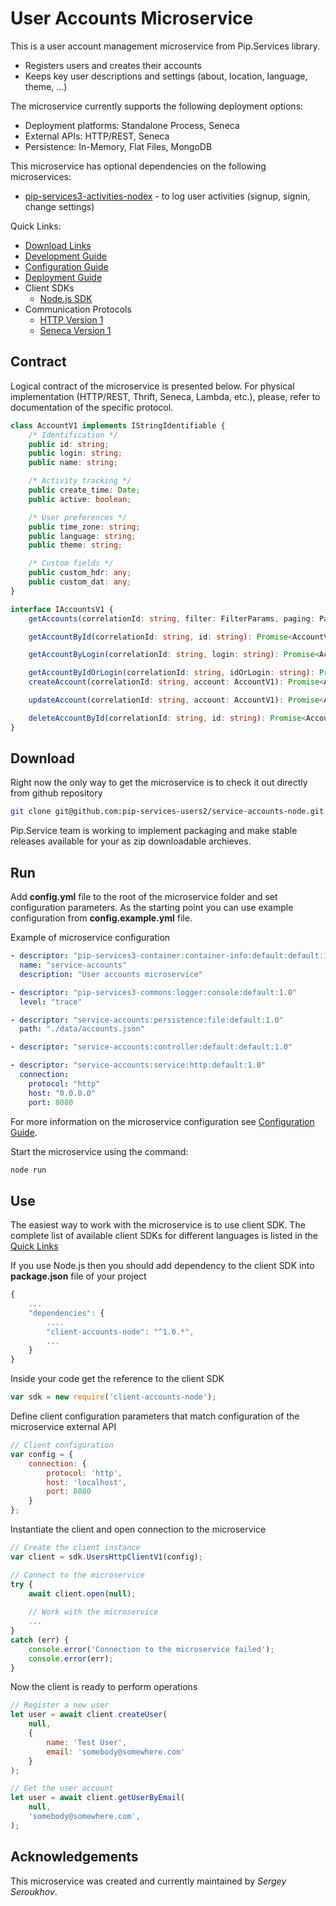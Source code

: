 # User Accounts Microservice

This is a user account management microservice from Pip.Services library. 
* Registers users and creates their accounts
* Keeps key user descriptions and settings (about, location, language, theme, ...)

The microservice currently supports the following deployment options:
* Deployment platforms: Standalone Process, Seneca
* External APIs: HTTP/REST, Seneca
* Persistence: In-Memory, Flat Files, MongoDB

This microservice has optional dependencies on the following microservices:
- [pip-services3-activities-nodex](https://github.com/pip-services-users2/pip-services3-activities-nodex) - to log user activities (signup, signin, change settings)

<a name="links"></a> Quick Links:

* [Download Links](doc/Downloads.md)
* [Development Guide](doc/Development.md)
* [Configuration Guide](doc/Configuration.md)
* [Deployment Guide](doc/Deployment.md)
* Client SDKs
  - [Node.js SDK](https://github.com/pip-services-users2/client-accounts-node)
* Communication Protocols
  - [HTTP Version 1](doc/HttpProtocolV1.md)
  - [Seneca Version 1](doc/SenecaProtocolV1.md)

##  Contract

Logical contract of the microservice is presented below. For physical implementation (HTTP/REST, Thrift, Seneca, Lambda, etc.),
please, refer to documentation of the specific protocol.

```typescript
class AccountV1 implements IStringIdentifiable {
    /* Identification */
    public id: string;
    public login: string;
    public name: string;

    /* Activity tracking */
    public create_time: Date;
    public active: boolean;

    /* User preferences */
    public time_zone: string;
    public language: string;
    public theme: string;

    /* Custom fields */
    public custom_hdr: any;
    public custom_dat: any;
}

interface IAccountsV1 {
    getAccounts(correlationId: string, filter: FilterParams, paging: PagingParams): Promise<DataPage<AccountV1>>

    getAccountById(correlationId: string, id: string): Promise<AccountV1>;

    getAccountByLogin(correlationId: string, login: string): Promise<AccountV1>;

    getAccountByIdOrLogin(correlationId: string, idOrLogin: string): Promise<AccountV1>;
    createAccount(correlationId: string, account: AccountV1): Promise<AccountV1>;

    updateAccount(correlationId: string, account: AccountV1): Promise<AccountV1>;

    deleteAccountById(correlationId: string, id: string): Promise<AccountV1>;
}
```

## Download

Right now the only way to get the microservice is to check it out directly from github repository
```bash
git clone git@github.com:pip-services-users2/service-accounts-node.git
```

Pip.Service team is working to implement packaging and make stable releases available for your 
as zip downloadable archieves.

## Run

Add **config.yml** file to the root of the microservice folder and set configuration parameters.
As the starting point you can use example configuration from **config.example.yml** file. 

Example of microservice configuration
```yaml
- descriptor: "pip-services3-container:container-info:default:default:1.0"
  name: "service-accounts"
  description: "User accounts microservice"

- descriptor: "pip-services3-commons:logger:console:default:1.0"
  level: "trace"

- descriptor: "service-accounts:persistence:file:default:1.0"
  path: "./data/accounts.json"

- descriptor: "service-accounts:controller:default:default:1.0"

- descriptor: "service-accounts:service:http:default:1.0"
  connection:
    protocol: "http"
    host: "0.0.0.0"
    port: 8080
```
 
For more information on the microservice configuration see [Configuration Guide](Configuration.md).

Start the microservice using the command:
```bash
node run
```

## Use

The easiest way to work with the microservice is to use client SDK. 
The complete list of available client SDKs for different languages is listed in the [Quick Links](#links)

If you use Node.js then you should add dependency to the client SDK into **package.json** file of your project
```javascript
{
    ...
    "dependencies": {
        ....
        "client-accounts-node": "^1.0.*",
        ...
    }
}
```

Inside your code get the reference to the client SDK
```javascript
var sdk = new require('client-accounts-node');
```

Define client configuration parameters that match configuration of the microservice external API
```javascript
// Client configuration
var config = {
    connection: {
        protocol: 'http',
        host: 'localhost', 
        port: 8080
    }
};
```

Instantiate the client and open connection to the microservice
```javascript
// Create the client instance
var client = sdk.UsersHttpClientV1(config);

// Connect to the microservice
try {
    await client.open(null);
    
    // Work with the microservice
    ...
}
catch (err) {
    console.error('Connection to the microservice failed');
    console.error(err);
}
```

Now the client is ready to perform operations
```javascript
// Register a new user
let user = await client.createUser(
    null,
    { 
        name: 'Test User',
        email: 'somebody@somewhere.com'
    }
);
```

```javascript
// Get the user account
let user = await client.getUserByEmail(
    null,
    'somebody@somewhere.com',
);
```    

## Acknowledgements

This microservice was created and currently maintained by *Sergey Seroukhov*.
